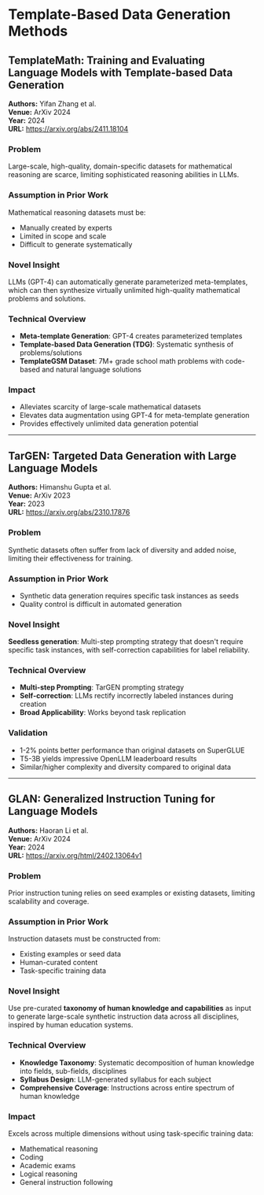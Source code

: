 # Template-Based Data Generation Methods

## TemplateMath: Training and Evaluating Language Models with Template-based Data Generation

**Authors:** Yifan Zhang et al.  
**Venue:** ArXiv 2024  
**Year:** 2024  
**URL:** https://arxiv.org/abs/2411.18104

### Problem
Large-scale, high-quality, domain-specific datasets for mathematical reasoning are scarce, limiting sophisticated reasoning abilities in LLMs.

### Assumption in Prior Work
Mathematical reasoning datasets must be:
- Manually created by experts
- Limited in scope and scale
- Difficult to generate systematically

### Novel Insight
LLMs (GPT-4) can automatically generate parameterized meta-templates, which can then synthesize virtually unlimited high-quality mathematical problems and solutions.

### Technical Overview
- **Meta-template Generation**: GPT-4 creates parameterized templates
- **Template-based Data Generation (TDG)**: Systematic synthesis of problems/solutions
- **TemplateGSM Dataset**: 7M+ grade school math problems with code-based and natural language solutions

### Impact
- Alleviates scarcity of large-scale mathematical datasets
- Elevates data augmentation using GPT-4 for meta-template generation
- Provides effectively unlimited data generation potential

---

## TarGEN: Targeted Data Generation with Large Language Models

**Authors:** Himanshu Gupta et al.  
**Venue:** ArXiv 2023  
**Year:** 2023  
**URL:** https://arxiv.org/abs/2310.17876

### Problem
Synthetic datasets often suffer from lack of diversity and added noise, limiting their effectiveness for training.

### Assumption in Prior Work
- Synthetic data generation requires specific task instances as seeds
- Quality control is difficult in automated generation

### Novel Insight
**Seedless generation**: Multi-step prompting strategy that doesn't require specific task instances, with self-correction capabilities for label reliability.

### Technical Overview
- **Multi-step Prompting**: TarGEN prompting strategy
- **Self-correction**: LLMs rectify incorrectly labeled instances during creation
- **Broad Applicability**: Works beyond task replication

### Validation
- 1-2% points better performance than original datasets on SuperGLUE
- T5-3B yields impressive OpenLLM leaderboard results
- Similar/higher complexity and diversity compared to original data

---

## GLAN: Generalized Instruction Tuning for Language Models

**Authors:** Haoran Li et al.  
**Venue:** ArXiv 2024  
**Year:** 2024  
**URL:** https://arxiv.org/html/2402.13064v1

### Problem
Prior instruction tuning relies on seed examples or existing datasets, limiting scalability and coverage.

### Assumption in Prior Work
Instruction datasets must be constructed from:
- Existing examples or seed data
- Human-curated content
- Task-specific training data

### Novel Insight
Use pre-curated **taxonomy of human knowledge and capabilities** as input to generate large-scale synthetic instruction data across all disciplines, inspired by human education systems.

### Technical Overview
- **Knowledge Taxonomy**: Systematic decomposition of human knowledge into fields, sub-fields, disciplines
- **Syllabus Design**: LLM-generated syllabus for each subject
- **Comprehensive Coverage**: Instructions across entire spectrum of human knowledge

### Impact
Excels across multiple dimensions without using task-specific training data:
- Mathematical reasoning
- Coding
- Academic exams  
- Logical reasoning
- General instruction following